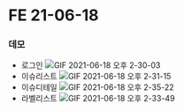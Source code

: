 # FE 21-06-18

### 데모
- 로그인
![GIF 2021-06-18 오후 2-30-03](https://user-images.githubusercontent.com/70461368/122512350-b1d75e80-d043-11eb-9b7d-a8f3260b4e40.gif)
- 이슈리스트
![GIF 2021-06-18 오후 2-31-15](https://user-images.githubusercontent.com/70461368/122512402-c1ef3e00-d043-11eb-80f4-4c9404b34c03.gif)
- 이슈디테일
![GIF 2021-06-18 오후 2-35-22](https://user-images.githubusercontent.com/70461368/122512475-dd5a4900-d043-11eb-986d-7e93ef063264.gif)
- 라벨리스트
![GIF 2021-06-18 오후 2-33-49](https://user-images.githubusercontent.com/70461368/122512424-cb78a600-d043-11eb-9cdf-8ff153de7d50.gif)
